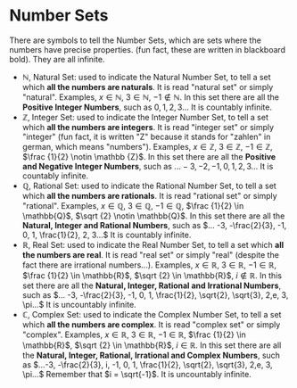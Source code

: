 # Number Sets

There are symbols to tell the Number Sets, which are sets where the numbers have precise properties. (fun fact, these are written in blackboard bold). They are all infinite.

- $\mathbb{N}$, Natural Set: used to indicate the Natural Number Set, to tell a set which **all the numbers are naturals**. It is read "natural set" or simply "natural". Examples, $x \in \mathbb{N}$, $3 \in \mathbb{N}$, $-1 \notin \mathbb{N}$.
  In this set there are all the **Positive Integer Numbers**, such as $0, 1, 2, 3...$
  It is countably infinite.
- $\mathbb {Z}$, Integer Set: used to indicate the Integer Number Set, to tell a set which **all the numbers are integers**. It is read "integer set" or simply "integer" (fun fact, it is written "Z" because it stands for "zahlen" in german, which means "numbers"). Examples, $x \in \mathbb {Z}$, $3 \in \mathbb {Z}$, $-1 \in \mathbb {Z}$, $\frac {1}{2} \notin \mathbb {Z}$.
  In this set there are all the **Positive and Negative Integer Numbers**, such as $...-3, -2, -1, 0, 1, 2, 3...$
  It is countably infinite.
- $\mathbb {Q}$, Rational Set: used to indicate the Rational Number Set, to tell a set which **all the numbers are rationals**. It is read "rational set" or simply "rational". Examples, $x \in \mathbb{Q}$, $3 \in \mathbb{Q}$, $-1 \in \mathbb{Q}$, $\frac {1}{2} \in \mathbb{Q}$, $\sqrt {2} \notin \mathbb{Q}$.
  In this set there are all the **Natural, Integer and Rational Numbers**, such as $... -3, -\frac{2}{3}, -1, 0, 1, \frac{1}{2}, 2, 3...$
  It is countably infinite.
- $\mathbb {R}$, Real Set: used to indicate the Real Number Set, to tell a set which **all the numbers are real**. It is read "real set" or simply "real" (despite the fact there are irrational numbers...). Examples, $x \in \mathbb{R}$, $3 \in \mathbb{R}$, $-1 \in \mathbb{R}$, $\frac {1}{2} \in \mathbb{R}$, $\sqrt {2} \in \mathbb{R}$, $i \notin \mathbb {R}$.
  In this set there are all the **Natural, Integer, Rational and Irrational Numbers**, such as
  $... -3, -\frac{2}{3}, -1, 0, 1, \frac{1}{2}, \sqrt{2}, \sqrt{3}, 2,e, 3, \pi...$
  It is uncountably infinite.
- $\mathbb {C}$, Complex Set: used to indicate the Complex Number Set, to tell a set which **all the numbers are complex**. It is read "complex set" or simply "complex". Examples, $x \in \mathbb{R}$, $3 \in \mathbb{R}$, $-1 \in \mathbb{R}$, $\frac {1}{2} \in \mathbb{R}$, $\sqrt {2} \in \mathbb{R}$, $i \in \mathbb {R}$.
  In this set there are all the **Natural, Integer, Rational, Irrational and Complex Numbers**, such as
  $...-3, -\frac{2}{3}, i, -1, 0, 1, \frac{1}{2}, \sqrt{2}, \sqrt{3}, 2,e, 3, \pi...$
  Remember that $i = \sqrt{-1}$.
  It is uncountably infinite.
